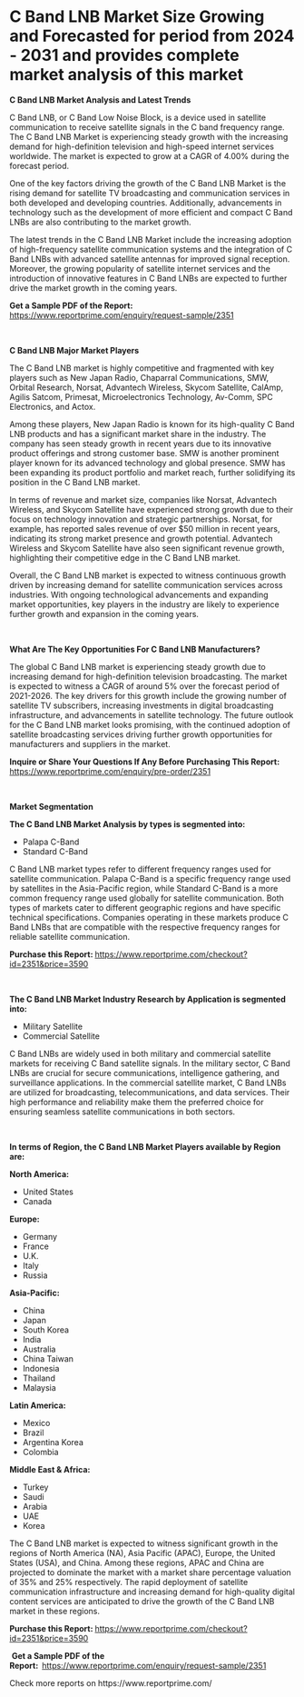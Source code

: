 <p><h1>C Band LNB Market Size Growing and Forecasted for period from 2024 - 2031 and provides complete market analysis of this market</h1></p><p><strong>C Band LNB Market Analysis and Latest Trends</strong></p>
<p><p>C Band LNB, or C Band Low Noise Block, is a device used in satellite communication to receive satellite signals in the C band frequency range. The C Band LNB Market is experiencing steady growth with the increasing demand for high-definition television and high-speed internet services worldwide. The market is expected to grow at a CAGR of 4.00% during the forecast period.</p><p>One of the key factors driving the growth of the C Band LNB Market is the rising demand for satellite TV broadcasting and communication services in both developed and developing countries. Additionally, advancements in technology such as the development of more efficient and compact C Band LNBs are also contributing to the market growth.</p><p>The latest trends in the C Band LNB Market include the increasing adoption of high-frequency satellite communication systems and the integration of C Band LNBs with advanced satellite antennas for improved signal reception. Moreover, the growing popularity of satellite internet services and the introduction of innovative features in C Band LNBs are expected to further drive the market growth in the coming years.</p></p>
<p><strong>Get a Sample PDF of the Report:&nbsp;</strong> <a href="https://www.reportprime.com/enquiry/request-sample/2351">https://www.reportprime.com/enquiry/request-sample/2351</a></p>
<p>&nbsp;</p>
<p><strong>C Band LNB Major Market Players</strong></p>
<p><p>The C Band LNB market is highly competitive and fragmented with key players such as New Japan Radio, Chaparral Communications, SMW, Orbital Research, Norsat, Advantech Wireless, Skycom Satellite, CalAmp, Agilis Satcom, Primesat, Microelectronics Technology, Av-Comm, SPC Electronics, and Actox. </p><p>Among these players, New Japan Radio is known for its high-quality C Band LNB products and has a significant market share in the industry. The company has seen steady growth in recent years due to its innovative product offerings and strong customer base. SMW is another prominent player known for its advanced technology and global presence. SMW has been expanding its product portfolio and market reach, further solidifying its position in the C Band LNB market.</p><p>In terms of revenue and market size, companies like Norsat, Advantech Wireless, and Skycom Satellite have experienced strong growth due to their focus on technology innovation and strategic partnerships. Norsat, for example, has reported sales revenue of over $50 million in recent years, indicating its strong market presence and growth potential. Advantech Wireless and Skycom Satellite have also seen significant revenue growth, highlighting their competitive edge in the C Band LNB market.</p><p>Overall, the C Band LNB market is expected to witness continuous growth driven by increasing demand for satellite communication services across industries. With ongoing technological advancements and expanding market opportunities, key players in the industry are likely to experience further growth and expansion in the coming years.</p></p>
<p>&nbsp;</p>
<p><strong>What Are The Key Opportunities For C Band LNB Manufacturers?</strong></p>
<p><p>The global C Band LNB market is experiencing steady growth due to increasing demand for high-definition television broadcasting. The market is expected to witness a CAGR of around 5% over the forecast period of 2021-2026. The key drivers for this growth include the growing number of satellite TV subscribers, increasing investments in digital broadcasting infrastructure, and advancements in satellite technology. The future outlook for the C Band LNB market looks promising, with the continued adoption of satellite broadcasting services driving further growth opportunities for manufacturers and suppliers in the market.</p></p>
<p><strong>Inquire or Share Your Questions If Any Before Purchasing This Report:</strong> <a href="https://www.reportprime.com/enquiry/pre-order/2351">https://www.reportprime.com/enquiry/pre-order/2351</a></p>
<p>&nbsp;</p>
<p><strong>Market Segmentation</strong></p>
<p><strong>The C Band LNB Market Analysis by types is segmented into:</strong></p>
<p><ul><li>Palapa C-Band</li><li>Standard C-Band</li></ul></p>
<p><p>C Band LNB market types refer to different frequency ranges used for satellite communication. Palapa C-Band is a specific frequency range used by satellites in the Asia-Pacific region, while Standard C-Band is a more common frequency range used globally for satellite communication. Both types of markets cater to different geographic regions and have specific technical specifications. Companies operating in these markets produce C Band LNBs that are compatible with the respective frequency ranges for reliable satellite communication.</p></p>
<p><strong>Purchase this Report:&nbsp;</strong><a href="https://www.reportprime.com/checkout?id=2351&price=3590">https://www.reportprime.com/checkout?id=2351&price=3590</a></p>
<p>&nbsp;</p>
<p><strong>The C Band LNB Market Industry Research by Application is segmented into:</strong></p>
<p><ul><li>Military Satellite</li><li>Commercial Satellite</li></ul></p>
<p><p>C Band LNBs are widely used in both military and commercial satellite markets for receiving C Band satellite signals. In the military sector, C Band LNBs are crucial for secure communications, intelligence gathering, and surveillance applications. In the commercial satellite market, C Band LNBs are utilized for broadcasting, telecommunications, and data services. Their high performance and reliability make them the preferred choice for ensuring seamless satellite communications in both sectors.</p></p>
<p>&nbsp;</p>
<p><strong>In terms of Region, the C Band LNB Market Players available by Region are:</strong></p>
<p>
    <p> <strong> North America: </strong>
        <ul>
            <li>United States</li>
            <li>Canada</li>
        </ul>
        </p> 
    <p> <strong> Europe: </strong>
        <ul>
            <li>Germany</li>
            <li>France</li>
            <li>U.K.</li>
            <li>Italy</li>
            <li>Russia</li>
        </ul>
        </p> 
    <p> <strong> Asia-Pacific: </strong>
        <ul>
            <li>China</li>
            <li>Japan</li>
            <li>South Korea</li>
            <li>India</li>
            <li>Australia</li>
            <li>China Taiwan</li>
            <li>Indonesia</li>
            <li>Thailand</li>
            <li>Malaysia</li>
        </ul>
        </p> 
    <p> <strong> Latin America: </strong>
        <ul>
            <li>Mexico</li>
            <li>Brazil</li>
            <li>Argentina Korea</li>
            <li>Colombia</li>
        </ul>
        </p> 
    <p> <strong> Middle East & Africa: </strong>
        <ul>
            <li>Turkey</li>
            <li>Saudi</li>
            <li>Arabia</li>
            <li>UAE</li>
            <li>Korea</li>
        </ul>
    </p>
    </p>
<p><p>The C Band LNB market is expected to witness significant growth in the regions of North America (NA), Asia Pacific (APAC), Europe, the United States (USA), and China. Among these regions, APAC and China are projected to dominate the market with a market share percentage valuation of 35% and 25% respectively. The rapid deployment of satellite communication infrastructure and increasing demand for high-quality digital content services are anticipated to drive the growth of the C Band LNB market in these regions.</p></p>
<p><strong>Purchase this Report: </strong><a href="https://www.reportprime.com/checkout?id=2351&price=3590">https://www.reportprime.com/checkout?id=2351&price=3590</a></p>
<p>&nbsp;<strong>Get a Sample PDF of the Report:&nbsp;&nbsp;</strong><a href="https://www.reportprime.com/enquiry/request-sample/2351">https://www.reportprime.com/enquiry/request-sample/2351</a></p>
<p><strong></strong></p>
<p>Check more reports on https://www.reportprime.com/</p>